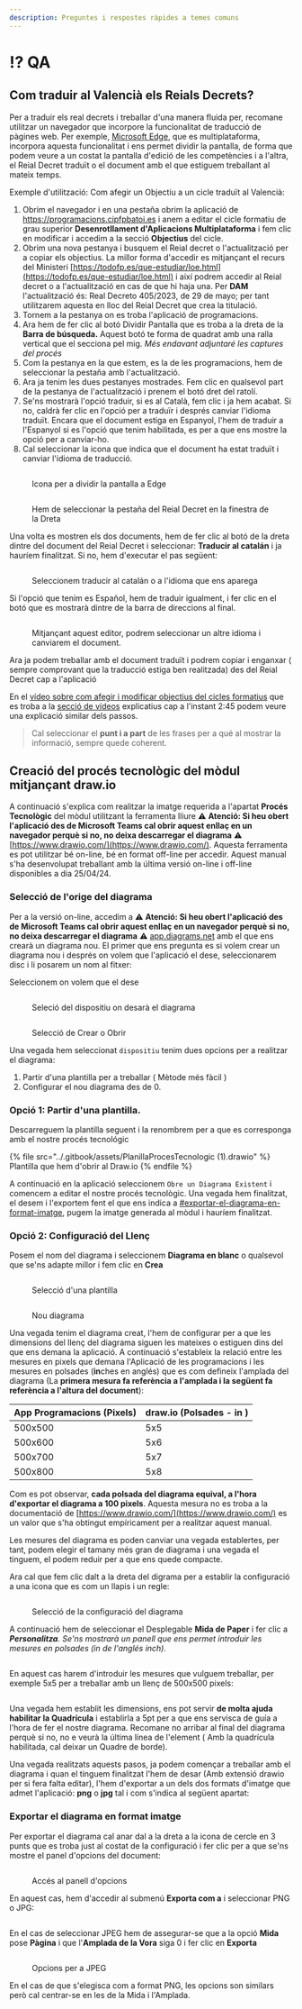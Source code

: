 ```yaml
---
description: Preguntes i respostes ràpides a temes comuns
---
```


# ⁉️ QA

## Com traduir al Valencià els Reials Decrets?

Per a traduir els real decrets i treballar d'una manera fluida per, recomane utilitzar un navegador que incorpore la funcionalitat de traducció de pàgines web. Per exemple, [Microsoft Edge](https://www.microsoft.com/es-es/edge/download), que es multiplataforma, incorpora aquesta funcionalitat i ens permet dividir la pantalla, de forma que podem veure a un costat la pantalla d'edició de les competències i a l'altra, el Reial Decret traduït o el document amb el que estiguem treballant al mateix temps.

Exemple d'utilització: Com afegir un Objectiu a un cicle traduït al Valencià:

1. Obrim el navegador i en una pestaña obrim la aplicació de https://programacions.cipfpbatoi.es i anem a editar el cicle formatiu de grau superior **Desenrotllament d'Aplicacions Multiplataforma** i fem clic en modificar i accedim a la secció **Objectius** del cicle.
2. Obrim una nova pestanya i busquem el Reial decret o l'actualització per a copiar els objectius. La millor forma d'accedir es mitjançant el recurs del Ministeri [https://todofp.es/que-estudiar/loe.html](https://todofp.es/que-estudiar/loe.html) i així podrem accedir al Reial decret o a l'actualització en cas de que hi haja una. Per **DAM** l'actualització és: Real Decreto 405/2023, de 29 de mayo; per tant utilitzarem aquesta en lloc del Reial Decret que crea la titulació.
3. Tornem a la pestanya on es troba l'aplicació de programacions.
4. Ara hem de fer clic al botó Dividir Pantalla que es troba a la dreta de la **Barra de búsqueda.** Aquest botó te forma de quadrat amb una ralla vertical que el secciona pel mig. _Més endavant adjuntaré les captures del procés_
5. Com la pestanya en la que estem, es la de les programacions, hem de seleccionar la pestaña amb l'actualització.
6. Ara ja tenim les dues pestanyes mostrades. Fem clic en qualsevol part de la pestanya de l'actualització i prenem el botó dret del ratolí.
7. Se'ns mostrarà l'opció traduir, si es al Català, fem clic i ja hem acabat. Si no, caldrà fer clic en l'opció per a traduïr i després canviar l'idioma traduït. Encara que el document estiga en Espanyol, l'hem de traduir a l'Espanyol si es l'opció que tenim habilitada, es per a que ens mostre la opció per a canviar-ho.
8. Cal seleccionar la icona que indica que el document ha estat traduït i canviar l'idioma de traducció.

<figure><img src="../.gitbook/assets/image (3) (1).png" alt=""><figcaption><p>Icona per a dividir la pantalla a Edge</p></figcaption></figure>

<figure><img src="../.gitbook/assets/image (1) (1) (1) (1) (1).png" alt=""><figcaption><p>Hem de seleccionar la pestaña del Reial Decret en la finestra de la Dreta</p></figcaption></figure>

Una volta es mostren els dos documents, hem de fer clic al botó de la dreta dintre del document del Reial Decret i seleccionar: **Traducir al catalán** i ja hauríem finalitzat. Si no, hem d'executar el pas següent:

<figure><img src="../.gitbook/assets/image (2) (1) (1) (1).png" alt=""><figcaption><p>Seleccionem traducir al catalán o a l'idioma que ens aparega</p></figcaption></figure>

Si l'opció que tenim es Español, hem de traduir igualment, i fer clic en el botó que es mostrarà dintre de la barra de direccions al final.

<figure><img src="../.gitbook/assets/image (3) (1) (1).png" alt=""><figcaption><p>Mitjançant aquest editor, podrem seleccionar un altre idioma i canviarem el document.</p></figcaption></figure>

Ara ja podem treballar amb el document traduït i podrem copiar i enganxar ( sempre comprovant que la traducció estiga ben realitzada) des del Reial Decret cap a l'aplicació

En el [vídeo sobre com afegir i modificar objectius del cicles formatius](https://gvaedu.sharepoint.com/:v:/s/Section\_03012165-C2-APP-PROGRAMACIPERCOMPETNCIES/EQ2xZ-JAOUNMradymVIIv-cBT0e4qSDCJDPJsMsNYe5WPg?e=tQWscf) que es troba a la [secció de vídeos](videos-explicatius/) explicatius cap a l'instant 2:45 podem veure una explicació similar dels passos.

> Cal seleccionar el **punt i a part** de les frases per a qué al mostrar la informació, sempre quede coherent.

## Creació del procés tecnològic del mòdul mitjançant draw.io

A continuació s'explica com realitzar la imatge requerida a l'apartat **Procés Tecnològic** del mòdul utilitzant la ferramenta lliure ⚠️ **Atenció: Si heu obert l'aplicació des de Microsoft Teams cal obrir aquest enllaç en un navegador perquè si no, no deixa descarregar el diagrama** ⚠️ [https://www.drawio.com/](https://www.drawio.com/). Aquesta ferramenta es pot utilitzar bé on-line, bé en format off-line per accedir. Aquest manual s'ha desenvolupat treballant amb la última versió on-line i off-line disponibles a dia 25/04/24.

### Selecció de l'orige del diagrama

Per a la versió on-line, accedim a ⚠️ **Atenció: Si heu obert l'aplicació des de Microsoft Teams cal obrir aquest enllaç en un navegador perquè si no, no deixa descarregar el diagrama** ⚠️ [app.diagrams.net](https://app.diagrams.net/?src=about) amb el que ens crearà un diagrama nou. El primer que ens pregunta es si volem crear un diagrama nou i després on volem que l'aplicació el dese, seleccionarem disc i li posarem un nom al fitxer:

Seleccionem on volem que el dese

<figure><img src="../.gitbook/assets/image (15).png" alt=""><figcaption><p>Seleció del dispositiu on desarà el diagrama</p></figcaption></figure>

<figure><img src="../.gitbook/assets/image (14).png" alt=""><figcaption><p>Selecció de Crear o Obrir</p></figcaption></figure>

Una vegada hem seleccionat `dispositiu` tenim dues opcions per a realitzar el diagrama:

1. Partir d'una plantilla per a treballar ( Mètode més fàcil )
2. Configurar el nou diagrama des de 0.&#x20;

### Opció 1: Partir d'una plantilla.

Descarreguem la plantilla seguent i la renombrem per a que es corresponga amb el nostre procés tecnológic

{% file src="../.gitbook/assets/PlanillaProcesTecnologic (1).drawio" %}
Plantilla que hem d'obrir al Draw.io
{% endfile %}

A continuació en la aplicació seleccionem `Obre un Diagrama Existent` i comencem a editar el nostre procés tecnològic. Una vegada hem finalitzat, el desem i l'exportem fent el que ens indica a [#exportar-el-diagrama-en-format-imatge](qa.md#exportar-el-diagrama-en-format-imatge "mention"), pugem la imatge generada al mòdul i hauríem finalitzat.&#x20;

### Opció 2: Configuració del Llenç

Posem el nom del diagrama i seleccionem **Diagrama en blanc** o qualsevol que se'ns adapte millor i fem clic en **Crea**

<figure><img src="../.gitbook/assets/image (17).png" alt=""><figcaption><p>Selecció d'una plantilla</p></figcaption></figure>

<figure><img src="../.gitbook/assets/image (18).png" alt=""><figcaption><p>Nou diagrama</p></figcaption></figure>

Una vegada tenim el diagrama creat, l'hem de configurar per a que les dimensions del llenç del diagrama siguen les mateixes o estiguen dins del que ens demana la aplicació. A continuació s'estableix la relació entre les mesures en pixels que demana l'Aplicació de les programacions i les mesures en polsades (**in**ches en anglés) que es com defineix l'amplada del diagrama (La **primera mesura fa referència a l'amplada i la següent fa referència a l'altura del document**):

| App Programacions (Pixels) | draw.io (Polsades - in ) |
| -------------------------- | ------------------------ |
| 500x500                    | 5x5                      |
| 500x600                    | 5x6                      |
| 500x700                    | 5x7                      |
| 500x800                    | 5x8                      |

Com es pot observar, **cada polsada del diagrama equival, a l'hora d'exportar el diagrama a 100 pixels**. Aquesta mesura no es troba a la documentació de [https://www.drawio.com/](https://www.drawio.com/) es un valor que s'ha obtingut empíricament per a realitzar aquest manual.

Les mesures del diagrama es poden canviar una vegada establertes, per tant, podem elegir el tamany més gran de diagrama i una vegada el tinguem, el podem reduir per a que ens quede compacte.

Ara cal que fem clic dalt a la dreta del digrama per a establir la configuració a una icona que es com un llapis i un regle:

<figure><img src="../.gitbook/assets/image (20).png" alt=""><figcaption><p>Selecció de la configuració del diagrama</p></figcaption></figure>

A continuació hem de seleccionar el Desplegable **Mida de Paper** i fer clic a _**Personalitza**. Se'ns mostrarà un panell que ens permet introduir les mesures en polsades (in de l'anglés inch)._

<figure><img src="../.gitbook/assets/image (21).png" alt=""><figcaption></figcaption></figure>

En aquest cas harem d'introduir les mesures que vulguem treballar, per exemple 5x5 per a treballar amb un llenç de 500x500 pixels:

<figure><img src="../.gitbook/assets/image (22).png" alt=""><figcaption></figcaption></figure>

Una vegada hem establit les dimensions, ens pot servir **de molta ajuda habilitar la Quadrícula** i establirla a 5pt per a que ens servisca de guía a l'hora de fer el nostre diagrama. Recomane no arribar al final del diagrama perquè si no, no e veurà la última línea de l'element ( Amb la quadrícula habilitada, cal deixar un Quadre de borde).

Una vegada realitzats aquests pasos, ja podem començar a treballar amb el diagrama i quan el tinguem finalitzat l'hem de desar (Amb extensió drawio per si fera falta editar), l'hem d'exportar a un dels dos formats d'imatge que admet l'aplicació: **png** o **jpg** tal i com s'indica al següent apartat:

### Exportar el diagrama en format imatge

Per exportar el diagrama cal anar dal a la dreta a la icona de cercle en 3 punts que es troba just al costat de la configuració i fer clic per a que se'ns mostre el panel d'opcions del document:

<figure><img src="../.gitbook/assets/image (11).png" alt=""><figcaption><p>Accés al panell d'opcions</p></figcaption></figure>

En aquest cas, hem d'accedir al submenú **Exporta com a** i seleccionar PNG o JPG:

<figure><img src="../.gitbook/assets/image (12).png" alt=""><figcaption></figcaption></figure>

En el cas de seleccionar JPEG hem de assegurar-se que a la opció **Mida** pose **Pàgina** i que l'**Amplada de la Vora** siga 0 i fer clic en **Exporta**

<figure><img src="../.gitbook/assets/exportar_imagen_diagrama.png" alt=""><figcaption><p>Opcions per a JPEG</p></figcaption></figure>

En el cas de que s'elegisca com a format PNG, les opcions son similars però cal centrar-se en les de la Mida i l'Amplada.
